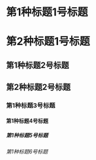 # 第1种标题1号标题
第2种标题1号标题
========

## 第1种标题2号标题
第2种标题2号标题
--------

### 第1种标题3号标题

#### 第1种标题4号标题

##### 第1种标题5号标题

###### 第1种标题6号标题
